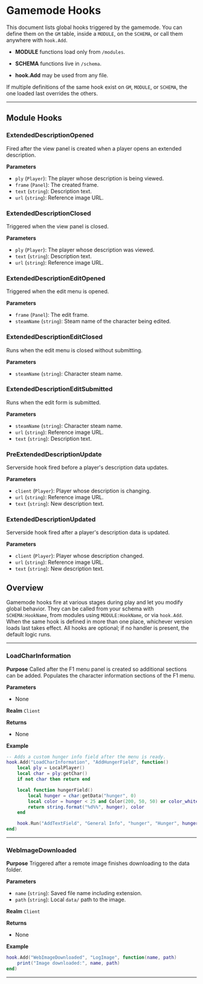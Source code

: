 # Gamemode Hooks

This document lists global hooks triggered by the gamemode. You can define them on the `GM` table, inside a `MODULE`, on the `SCHEMA`, or call them anywhere with `hook.Add`.

- **MODULE** functions load only from `/modules`.

- **SCHEMA** functions live in `/schema`.

- **hook.Add** may be used from any file.

If multiple definitions of the same hook exist on `GM`, `MODULE`, or `SCHEMA`, the one loaded last overrides the others.

---

## Module Hooks

### ExtendedDescriptionOpened
Fired after the view panel is created when a player opens an extended description.

**Parameters**
- `ply` (`Player`): The player whose description is being viewed.
- `frame` (`Panel`): The created frame.
- `text` (`string`): Description text.
- `url` (`string`): Reference image URL.

### ExtendedDescriptionClosed
Triggered when the view panel is closed.

**Parameters**
- `ply` (`Player`): The player whose description was viewed.
- `text` (`string`): Description text.
- `url` (`string`): Reference image URL.

### ExtendedDescriptionEditOpened
Triggered when the edit menu is opened.

**Parameters**
- `frame` (`Panel`): The edit frame.
- `steamName` (`string`): Steam name of the character being edited.

### ExtendedDescriptionEditClosed
Runs when the edit menu is closed without submitting.

**Parameters**
- `steamName` (`string`): Character steam name.

### ExtendedDescriptionEditSubmitted
Runs when the edit form is submitted.

**Parameters**
- `steamName` (`string`): Character steam name.
- `url` (`string`): Reference image URL.
- `text` (`string`): Description text.

### PreExtendedDescriptionUpdate
Serverside hook fired before a player's description data updates.

**Parameters**
- `client` (`Player`): Player whose description is changing.
- `url` (`string`): Reference image URL.
- `text` (`string`): New description text.

### ExtendedDescriptionUpdated
Serverside hook fired after a player's description data is updated.

**Parameters**
- `client` (`Player`): Player whose description changed.
- `url` (`string`): Reference image URL.
- `text` (`string`): New description text.

## Overview

Gamemode hooks fire at various stages during play and let you modify global behavior. They can be called from your schema with `SCHEMA:HookName`, from modules using `MODULE:HookName`, or via `hook.Add`. When the same hook is defined in more than one place, whichever version loads last takes effect. All hooks are optional; if no handler is present, the default logic runs.

---

### LoadCharInformation

**Purpose**
Called after the F1 menu panel is created so additional sections can be added. Populates the character information sections of the F1 menu.

**Parameters**

- None

**Realm**
`Client`

**Returns**
- None

**Example**

```lua
-- Adds a custom hunger info field after the menu is ready.
hook.Add("LoadCharInformation", "AddHungerField", function()
    local ply = LocalPlayer()
    local char = ply:getChar()
    if not char then return end

    local function hungerField()
        local hunger = char:getData("hunger", 0)
        local color = hunger < 25 and Color(200, 50, 50) or color_white
        return string.format("%d%%", hunger), color
    end

    hook.Run("AddTextField", "General Info", "hunger", "Hunger", hungerField)
end)
```

---

### WebImageDownloaded

**Purpose**
Triggered after a remote image finishes downloading to the data folder.

**Parameters**

- `name` (`string`): Saved file name including extension.
- `path` (`string`): Local `data/` path to the image.

**Realm**
`Client`

**Returns**
- None

**Example**

```lua
hook.Add("WebImageDownloaded", "LogImage", function(name, path)
    print("Image downloaded:", name, path)
end)
```

---

